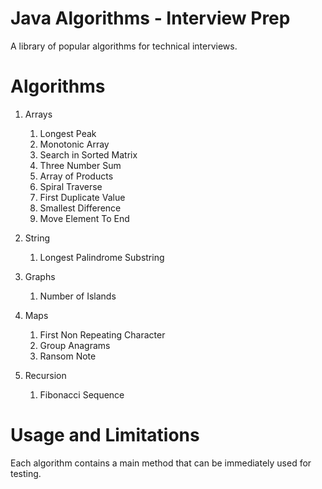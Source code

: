 # Java Algorithms - Interview Prep

A library of popular algorithms for technical interviews.

# Algorithms 

1. Arrays
   1. Longest Peak
   2. Monotonic Array
   3. Search in Sorted Matrix
   4. Three Number Sum
   5. Array of Products
   6. Spiral Traverse
   7. First Duplicate Value
   8. Smallest Difference
   9. Move Element To End

2. String
   1. Longest Palindrome Substring
    
2. Graphs
   1. Number of Islands
    
3. Maps
   1. First Non Repeating Character
   2. Group Anagrams
   3. Ransom Note

4. Recursion
   1. Fibonacci Sequence

# Usage and Limitations

Each algorithm contains a main method that can be immediately used for testing. 
